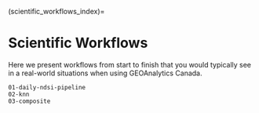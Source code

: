 (scientific_workflows_index)=
# Scientific Workflows
Here we present workflows from start to finish that you would typically see in a real-world situations when using GEOAnalytics Canada.  


```{toctree}
01-daily-ndsi-pipeline
02-knn
03-composite
```
